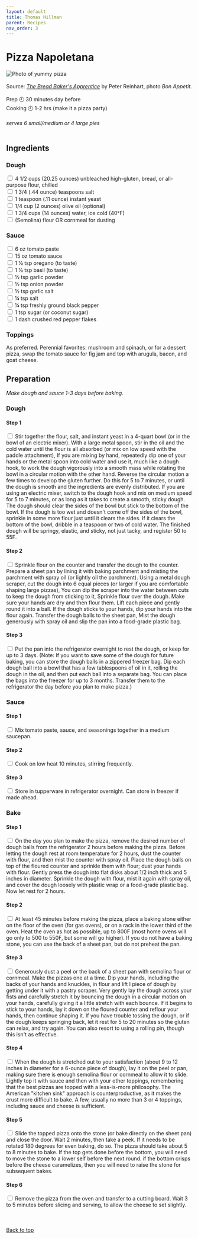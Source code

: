 ```yaml
---
layout: default
title: Thomas Hillman
parent: Recipes
nav_order: 3
---
```

<a id="top"></a> 
# Pizza Napoletana
![Photo of yummy pizza](https://dwgyu36up6iuz.cloudfront.net/heru80fdn/image/upload/c_fill,d_placeholder_bonappetit.png,fl_progressive,g_face,h_450,q_80,w_800/v1423770879/bonappetit_cook-like-a-pro-mario-batali-s-technique-to-classic-homemade-pizza.jpg)
<br>
<br>
Source: *[The Bread Baker's Apprentice](https://www.indiebound.org/book/9781607748656)* by Peter Reinhart, photo *Bon Appetit.*
<br>
<br>
Prep 🕘 30 minutes day before<br> 
Cooking 🕘 1-2 hrs (make it a pizza party)
<br>
<br>
*serves 6 small/medium or 4 large pies*
<br>
<br>
## Ingredients
### Dough
<input type="checkbox" enabled /> 4 1/2 cups (20.25 ounces) unbleached high-gluten, bread, or all-purpose flour, chilled<br>
<input type="checkbox" enabled /> 1 3/4 (.44 ounce) teaspoons salt<br>
<input type="checkbox" enabled /> 1 teaspoon (.11 ounce) instant yeast<br>
<input type="checkbox" enabled /> 1/4 cup (2 ounces) olive oil (optional)<br>
<input type="checkbox" enabled /> 1 3/4 cups (14 ounces) water, ice cold (40°F)<br>
<input type="checkbox" enabled /> (Semolina) flour OR cornmeal for dusting<br>

### Sauce
<input type="checkbox" enabled /> 6 oz tomato paste <br>
<input type="checkbox" enabled /> 15 oz tomato sauce <br>
<input type="checkbox" enabled /> 1 ½ tsp oregano (to taste) <br>
<input type="checkbox" enabled /> 1 ½ tsp basil (to taste) <br>
<input type="checkbox" enabled /> ½ tsp garlic powder <br>
<input type="checkbox" enabled /> ½ tsp onion powder <br>
<input type="checkbox" enabled /> ½ tsp garlic salt <br>
<input type="checkbox" enabled /> ¼ tsp salt <br>
<input type="checkbox" enabled /> ¼ tsp freshly ground black pepper <br>
<input type="checkbox" enabled /> 1 tsp sugar (or coconut sugar) <br>
<input type="checkbox" enabled /> 1 dash crushed red pepper flakes

### Toppings
As preferred. Perennial favorites: mushroom and spinach, or for a dessert pizza, swap the tomato sauce for fig jam and top with arugula, bacon, and goat cheese.

## Preparation
*Make dough and sauce 1-3 days before baking.*

### Dough
####  **Step 1**
<input type="checkbox" enabled /> Stir together the flour, salt, and instant yeast in a 4-quart bowl (or in the bowl of an electric mixer). With a large metal spoon, stir in the oil and the cold water until the flour is all absorbed (or mix on low speed with the paddle attachment), If you are mixing by hand, repeatedly dip one of your hands or the metal spoon into cold water and use it, much like a dough hook, to work the dough vigorously into a smooth mass while rotating the bowl in a circular motion with the other hand. Reverse the circular motion a few times to develop the gluten further. Do this for 5 to 7 minutes, or until the dough is smooth and the ingredients are evenly distributed. If you are using an electric mixer, switch to the dough hook and mix on medium speed for 5 to 7 minutes, or as long as it takes to create a smooth, sticky dough. The dough should clear the sides of the bowl but stick to the bottom of the bowl. If the dough is too wet and doesn't come off the sides of the bowl, sprinkle in some more flour just until it clears the sides. If it clears the bottom of the bowl, dribble in a teaspoon or two of cold water. The finished dough will be springy, elastic, and sticky, not just tacky, and register 50 to 55F. <br>
####  **Step 2**
<input type="checkbox" enabled /> Sprinkle flour on the counter and transfer the dough to the counter. Prepare a sheet pan by lining it with baking parchment and misting the parchment with spray oil (or lightly oil the parchment). Using a metal dough scraper, cut the dough into 6 equal pieces (or larger if you are comfortable shaping large pizzas), You can dip the scraper into the water between cuts to keep the dough from sticking to it, Sprinkle flour over the dough. Make sure your hands are dry and then flour them. Lift each piece and gently round it into a ball. If the dough sticks to your hands, dip your hands into the flour again. Transfer the dough balls to the sheet pan, Mist the dough generously with spray oil and slip the pan into a food-grade plastic bag. <br>
####  **Step 3**
<input type="checkbox" enabled /> Put the pan into the refrigerator overnight to rest the dough, or keep for up to 3 days. (Note: If you want to save some of the dough for future baking, you can store the dough balls in a zippered freezer bag. Dip each dough ball into a bowl that has a few tablespoons of oil in it, rolling the dough in the oil, and then put each ball into a separate bag. You can place the bags into the freezer for up to 3 months. Transfer them to the refrigerator the day before you plan to make pizza.) <br>

### Sauce
#### **Step 1**
<input type="checkbox" enabled /> Mix tomato paste, sauce, and seasonings together in a medium saucepan. <br>
#### **Step 2**
<input type="checkbox" enabled /> Cook on low heat 10 minutes, stirring frequently. <br>
#### **Step 3**
<input type="checkbox" enabled /> Store in tupperware in refrigerator overnight. Can store in freezer if made ahead. <br>

### Bake
####  **Step 1**
<input type="checkbox" enabled /> On the day you plan to make the pizza, remove the desired number of dough balls from the refrigerator 2 hours before making the pizza. Before letting the dough rest at room temperature for 2 hours, dust the counter with flour, and then mist the counter with spray oil. Place the dough balls on top of the floured counter and sprinkle them with flour; dust your hands with flour. Gently press the dough into flat disks about 1/2 inch thick and 5 inches in diameter. Sprinkle the dough with flour, mist it again with spray oil, and cover the dough loosely with plastic wrap or a food-grade plastic bag. Now let rest for 2 hours. <br>
####  **Step 2**
<input type="checkbox" enabled /> At least 45 minutes before making the pizza, place a baking stone either on the floor of the oven (for gas ovens), or on a rack in the lower third of the oven. Heat the oven as hot as possible, up to 800F (most home ovens will go only to 500 to 550F, but some will go higher). If you do not have a baking stone, you can use the back of a sheet pan, but do not preheat the pan. <br>
####  **Step 3**
<input type="checkbox" enabled /> Generously dust a peel or the back of a sheet pan with semolina flour or cornmeal. Make the pizzas one at a time. Dip your hands, including the backs of your hands and knuckles, in flour and lift I piece of dough by getting under it with a pastry scraper. Very gently lay the dough across your fists and carefully stretch it by bouncing the dough in a circular motion on your hands, carefully giving it a little stretch with each bounce. If it begins to stick to your hands, lay it down on the floured counter and reflour your hands, then continue shaping it. If you have trouble tossing the dough, or if the dough keeps springing back, let it rest for 5 to 20 minutes so the gluten can relax, and try again. You can also resort to using a rolling pin, though this isn't as effective. <br>
####  **Step 4**
<input type="checkbox" enabled /> When the dough is stretched out to your satisfaction (about 9 to 12 inches in diameter for a 6-ounce piece of dough), lay it on the peel or pan, making sure there is enough semolina flour or cornmeal to allow it to slide. Lightly top it with sauce and then with your other toppings, remembering that the best pizzas are topped with a less-is-more philosophy. The American "kitchen sink" approach is counterproductive, as it makes the crust more difficult to bake. A few, usually no more than 3 or 4 toppings, including sauce and cheese is sufficient. <br>
####  **Step 5**
<input type="checkbox" enabled /> Slide the topped pizza onto the stone (or bake directly on the sheet pan) and close the door. Wait 2 minutes, then take a peek. If it needs to be rotated 180 degrees for even baking, do so. The pizza should take about 5 to 8 minutes to bake. If the top gets done before the bottom, you will need to move the stone to a lower self before the next round. if the bottom crisps before the cheese caramelizes, then you will need to raise the stone for subsequent bakes. <br>
####  **Step 6**
<input type="checkbox" enabled /> Remove the pizza from the oven and transfer to a cutting board. Wait 3 to 5 minutes before slicing and serving, to allow the cheese to set slightly. <br>
<br>
<br>
<br>
[Back to top](#top)






